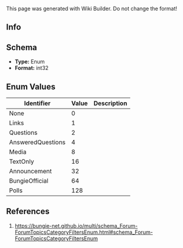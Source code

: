 <span class="wiki-builder">This page was generated with Wiki Builder. Do not change the format!</span>

## Info

## Schema
* **Type:** Enum
* **Format:** int32

## Enum Values
Identifier | Value | Description
---------- | ----- | -----------
None | 0 | 
Links | 1 | 
Questions | 2 | 
AnsweredQuestions | 4 | 
Media | 8 | 
TextOnly | 16 | 
Announcement | 32 | 
BungieOfficial | 64 | 
Polls | 128 | 

## References
1. https://bungie-net.github.io/multi/schema_Forum-ForumTopicsCategoryFiltersEnum.html#schema_Forum-ForumTopicsCategoryFiltersEnum
